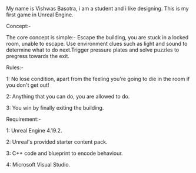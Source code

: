 My name is Vishwas Basotra, i am a student and i like designing. This is my first game in Unreal Engine.


Concept:-


The core concept is simple:- Escape the building, you are stuck in a locked room, unable to escape. Use environment clues such as light and sound to determine what to do next.Trigger pressure plates and solve puzzles to pregress towards the exit.


Rules:-


1: No lose condition, apart from the feeling you're going to die in the room if you don't get out!

2: Anything that you can do, you are allowed to do.

3: You win by finally exiting the building.


Requirement:-


1: Unreal Engine 4.19.2.

2: Unreal's provided starter content pack.

3: C++ code and blueprint to encode behaviour.

4: Microsoft Visual Studio.
